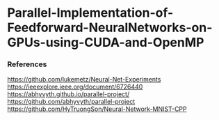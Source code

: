 # Parallel-Implementation-of-Feedforward-NeuralNetworks-on-GPUs-using-CUDA-and-OpenMP

### References

https://github.com/lukemetz/Neural-Net-Experiments <br/>
https://ieeexplore.ieee.org/document/6726440 <br/>
https://abhyvyth.github.io/parallel-project/ <br/>
https://github.com/abhyvyth/parallel-project <br/>
https://github.com/HyTruongSon/Neural-Network-MNIST-CPP
